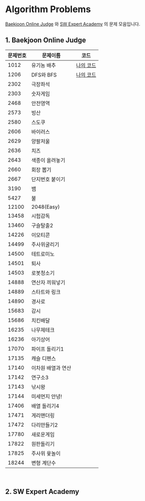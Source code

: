 # Algorithm Problems

[Baekjoon Online Judge](https://www.acmicpc.net/) 와 [SW Expert Academy](https://swexpertacademy.com/main/main.do) 의 문제 모음입니다. 



## 1. Baekjoon Online Judge

| 문제번호 | 문제이름           | 코드                                                         |
| -------- | ------------------ | ------------------------------------------------------------ |
| 1012     | 유기농 배추        | [나의 코드](https://github.com/JaehyunKim94/Algorithm_Problem/blob/master/BOJ_solve/1012_유기농배추/b_1012.py) |
| 1206     | DFS와 BFS          | [나의 코드](https://github.com/JaehyunKim94/Algorithm_Problem/blob/master/BOJ_solve/1206_DFS와BFS/b_1260.py) |
| 2302     | 극장좌석           |                                                              |
| 2303     | 숫자게임           |                                                              |
| 2468     | 안전영역           |                                                              |
| 2573     | 빙산               |                                                              |
| 2580     | 스도쿠             |                                                              |
| 2606     | 바이러스           |                                                              |
| 2629     | 양팔저울           |                                                              |
| 2636     | 치즈               |                                                              |
| 2643     | 색종이 올려놓기    |                                                              |
| 2660     | 회장 뽑기          |                                                              |
| 2667     | 단지번호 붙이기    |                                                              |
| 3190     | 뱀                 |                                                              |
| 5427     | 불                 |                                                              |
| 12100    | 2048(Easy)         |                                                              |
| 13458    | 시험감독           |                                                              |
| 13460    | 구슬탈출2          |                                                              |
| 14226    | 이모티콘           |                                                              |
| 14499    | 주사위굴리기       |                                                              |
| 14500    | 테트로미노         |                                                              |
| 14501    | 퇴사               |                                                              |
| 14503    | 로봇청소기         |                                                              |
| 14888    | 연산자 끼워넣기    |                                                              |
| 14889    | 스타트와 링크      |                                                              |
| 14890    | 경사로             |                                                              |
| 15683    | 감시               |                                                              |
| 15686    | 치킨배달           |                                                              |
| 16235    | 나무제테크         |                                                              |
| 16236    | 아기상어           |                                                              |
| 17070    | 파이프 돌리기1     |                                                              |
| 17135    | 캐슬 디펜스        |                                                              |
| 17140    | 이차원 배열과 연산 |                                                              |
| 17142    | 연구소3            |                                                              |
| 17143    | 낚시왕             |                                                              |
| 17144    | 미세먼지 안녕!     |                                                              |
| 17406    | 배열 돌리기4       |                                                              |
| 17471    | 게리맨더링         |                                                              |
| 17472    | 다리만들기2        |                                                              |
| 17780    | 새로운게임         |                                                              |
| 17822    | 원판돌리기         |                                                              |
| 17825    | 주사위 윷놀이      |                                                              |
| 18244    | 변형 계단수        |                                                              |

​	

## 2. SW Expert Academy 